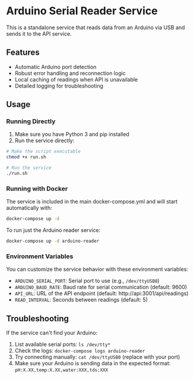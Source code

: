 
# Arduino Serial Reader Service

This is a standalone service that reads data from an Arduino via USB and sends it to the API service.

## Features

- Automatic Arduino port detection
- Robust error handling and reconnection logic
- Local caching of readings when API is unavailable
- Detailed logging for troubleshooting

## Usage

### Running Directly

1. Make sure you have Python 3 and pip installed
2. Run the service directly:

```bash
# Make the script executable
chmod +x run.sh

# Run the service
./run.sh
```

### Running with Docker

The service is included in the main docker-compose.yml and will start automatically with:

```bash
docker-compose up -d
```

To run just the Arduino reader service:

```bash
docker-compose up -d arduino-reader
```

### Environment Variables

You can customize the service behavior with these environment variables:

- `ARDUINO_SERIAL_PORT`: Serial port to use (e.g., `/dev/ttyUSB0`)
- `ARDUINO_BAUD_RATE`: Baud rate for serial communication (default: 9600)
- `API_URL`: URL of the API endpoint (default: http://api:3001/api/readings)
- `READ_INTERVAL`: Seconds between readings (default: 5)

## Troubleshooting

If the service can't find your Arduino:

1. List available serial ports: `ls /dev/tty*`
2. Check the logs: `docker-compose logs arduino-reader`
3. Try connecting manually: `cat /dev/ttyUSB0` (replace with your port)
4. Make sure your Arduino is sending data in the expected format: `pH:X.XX,temp:X.XX,water:XXX,tds:XXX`

